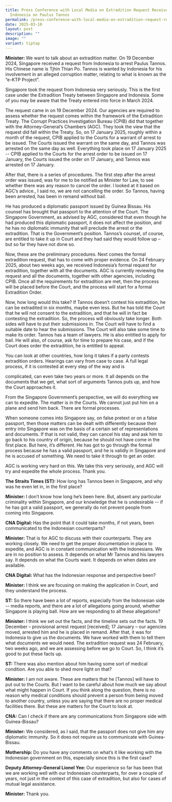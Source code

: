 ```yaml
---
title: Press Conference with Local Media on Extradition Request Received from
  Indonesia on Paulus Tannos
permalink: /press-conference-with-local-media-on-extradition-request-received-from-indonesia-on-paulus-tannos/
date: 2025-03-10
layout: post
description: ""
image: ""
variant: tiptap
---
```

<p><strong>Minister: </strong>We want to talk about an extradition matter.
On 19 December 2024, Singapore received a request from Indonesia to arrest
Paulus Tannos. His Chinese name is Tjhin Thian Po. Tannos is wanted by
Indonesia for his involvement in an alleged corruption matter, relating
to what is known as the “e-KTP Project”.</p>
<p>Singapore took the request from Indonesia very seriously. This is the
first case under the Extradition Treaty between Singapore and Indonesia.
Some of you may be aware that the Treaty entered into force in March 2024.</p>
<p>The request came in on 19 December 2024. Our agencies are required to
assess whether the request comes within the framework of the Extradition
Treaty. The Corrupt Practices Investigation Bureau (CPIB) did that together
with the Attorney-General’s Chambers (AGC). They took the view that the
request did fall within the Treaty. So, on 17 January 2025, roughly within
a month of the request, CPIB applied to the Courts for a warrant of arrest
to be issued. The Courts issued the warrant on the same day, and Tannos
was arrested on the same day as well. Everything took place on 17 January
2025 -- CPIB applied to the Courts for the arrest order to be issued on
17 January, the Courts issued the order on 17 January, and Tannos was arrested
on 17 January.</p>
<p>After that, there is a series of procedures. The first step after the
arrest order was issued, was for me to be notified as Minister for Law,
to see whether there was any reason to cancel the order. I looked at it
based on AGC’s advice., I said no, we are not cancelling the order. So
Tannos, having been arrested, has been in remand without bail.</p>
<p>He has produced a diplomatic passport issued by Guinea Bissau. His counsel
has brought that passport to the attention of the Court. The Singapore
Government, as advised by AGC, considered that even though he had produced
this diplomatic passport, it does not affect the position, and he has no
diplomatic immunity that will preclude the arrest or the extradition. That
is the Government’s position. Tannos’s counsel, of course, are entitled
to take it up in Court and they had said they would follow up – but so
far they have not done so.</p>
<p>Now, these are the preliminary procedures. Next comes the formal extradition
request, that has to come with proper evidence. On 24 February 2025, about
two weeks ago, we received Indonesia’s formal request for extradition,
together with all the documents. AGC is currently reviewing the request
and all the documents, together with other agencies, including CPIB. Once
all the requirements for extradition are met, then the process will be
placed before the Court, and the process will start for a formal Extradition
Order.</p>
<p>Now, how long would this take? If Tannos doesn’t contest his extradition,
he can be extradited in six months, maybe even less. But he has told the
Court that he will not consent to the extradition, and that he will in
fact be contesting the extradition. So, the process will obviously take
longer. Both sides will have to put their submissions in. The Court will
have to find a suitable date to hear the submissions. The Court will also
take some time to make its order. Tannos has a team of lawyers. He is also
entitled to apply for bail. He will also, of course, ask for time to prepare
his case, and if the Court does order the extradition, he is entitled to
appeal.</p>
<p>You can look at other countries, how long it takes if a party contests
extradition orders. Hearings can vary from case to case. A full legal process,
if it is contested at every step of the way and is</p>
<p>complicated, can even take two years or more. It all depends on the documents
that we get, what sort of arguments Tannos puts up, and how the Court approaches
it.</p>
<p>From the Singapore Government’s perspective, we will do everything we
can to expedite. The matter is in the Courts. We cannot just put him on
a plane and send him back. There are formal processes.</p>
<p>When someone comes into Singapore say, on false pretext or on a false
passport, then those matters can be dealt with differently because their
entry into Singapore was on the basis of a certain set of representations
and documents. If that is not valid, they can cancel his stay and ask him
to go back to his country of origin, because he should not have come in
the first place. But here, it’s different. He has got to go through the
formal process because he has a valid passport, and he is validly in Singapore
and he is accused of something. We need to take it through to get an order.</p>
<p>AGC is working very hard on this. We take this very seriously, and AGC
will try and expedite the whole process. Thank you.</p>
<p><strong>The Straits Times (ST):</strong> How long has Tannos been in Singapore,
and why was he even let in, in the first place?</p>
<p><strong>Minister: </strong>I don’t know how long he’s been here. But,
absent any particular criminality within Singapore, and our knowledge that
he is undesirable -- if he has got a valid passport, we generally do not
prevent people from coming into Singapore.</p>
<p><strong>CNA Digital: </strong>Has the point that it could take months,
if not years, been communicated to the Indonesian counterparts?</p>
<p><strong>Minister: </strong>That is for AGC to discuss with their counterparts.
They are working closely. We need to get the proper documentation in place
to expedite, and AGC is in constant communication with the Indonesians.
We are in no position to assess. It depends on what Mr Tannos and his lawyers
say. It depends on what the Courts want. It depends on when dates are available.</p>
<p><strong>CNA Digital: </strong>What has the Indonesian response and perspective
been?</p>
<p><strong>Minister:</strong> I think we are focusing on making the application
in Court, and they understand the process.</p>
<p><strong>ST:</strong> So there have been a lot of reports, especially from
the Indonesian side -- media reports, and there are a lot of allegations
going around, whether Singapore is playing ball. How are we responding
to all these allegations?</p>
<p><strong>Minister:</strong> I think we set out the facts, and the timeline
sets out the facts. 19 December – provisional arrest request [received];
17 January – our agencies moved, arrested him and he is placed in remand.
After that, it was for Indonesia to give us the documents. We have worked
with them to tell them what documents we would need. The extradition request
was 24 February, two weeks ago, and we are assessing before we go to Court.
So, I think it’s good to put these facts up.</p>
<p><strong>ST: </strong>There was also mention about him having some sort
of medical condition. Are you able to shed more light on that?</p>
<p><strong>Minister:</strong> I am not aware. These are matters that he [Tannos]
will have to put out to the Courts. But I want to be careful about how
much we say about what might happen in Court. If you think along the question,
there is no reason why medical conditions should prevent a person from
being moved to another country, unless you are saying that there are no
proper medical facilities there. But these are matters for the Court to
look at.</p>
<p><strong>CNA:</strong> Can I check if there are any communications from
Singapore side with Guinea-Bissau?</p>
<p><strong>Minister:</strong> We considered, as I said, that the passport
does not give him any diplomatic immunity. So it does not require us to
communicate with Guinea-Bissau.</p>
<p><strong>Mothership:</strong> Do you have any comments on what’s it like
working with the Indonesian government on this, especially since this is
the first case?</p>
<p><strong>Deputy Attorney-General Lionel Yee: </strong>Our experience so
far has been that we are working well with our Indonesian counterparts,
for over a couple of years, not just in the context of this case of extradition,
but also for cases of mutual legal assistance.</p>
<p><strong>Minister: </strong>Thank you.</p>